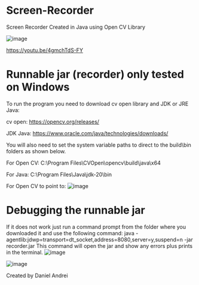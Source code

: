 # Screen-Recorder
Screen Recorder Created in Java using Open CV Library

![image](https://github.com/DanielAndrei1/Screen-Recorder/assets/44091613/c59d00db-8a95-41de-b816-e11d641904ef)

https://youtu.be/4gmchTdS-FY

# Runnable jar (recorder) only tested on Windows
To run the program you need to download cv open library and JDK or  JRE Java:

cv open: https://opencv.org/releases/

JDK Java: https://www.oracle.com/java/technologies/downloads/

You will also need to set the system variable paths to direct to the build\bin folders as shown below.

For Open CV:
C:\Program Files\CVOpen\opencv\build\java\x64

For Java:
C:\Program Files\Java\jdk-20\bin

For Open CV to point to:
![image](https://user-images.githubusercontent.com/44091613/235814230-a99fdc59-c85a-4157-8327-5c2764785c98.png)


# Debugging the runnable jar
If it does not work just run a command prompt from the folder where you downloaded it and use the following command:
java -agentlib:jdwp=transport=dt_socket,address=8080,server=y,suspend=n -jar recorder.jar
This command will open the jar and show any errors plus prints in the terminal.
![image](https://user-images.githubusercontent.com/44091613/235815004-75ee95c1-d64d-4f21-9bfb-3fd93279807b.png)

![image](https://user-images.githubusercontent.com/44091613/235814451-def1aa1c-8561-4c1a-83e8-89ad7ba3194f.png)

Created by Daniel Andrei


